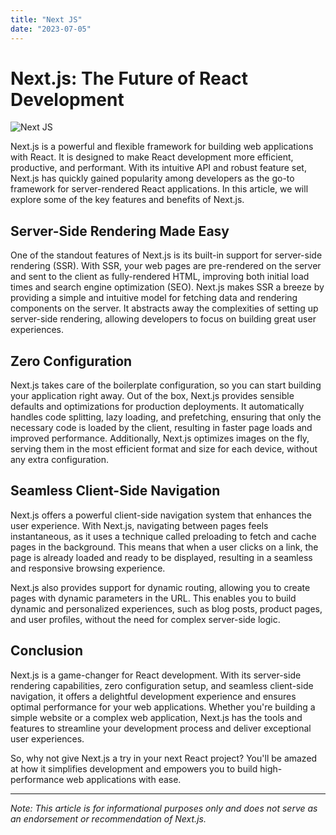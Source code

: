 ```yaml
---
title: "Next JS"
date: "2023-07-05"
---
```


# Next.js: The Future of React Development

![Next JS](https://res.cloudinary.com/practicaldev/image/fetch/s--JszVhDtd--/c_imagga_scale,f_auto,fl_progressive,h_420,q_auto,w_1000/https://dev-to-uploads.s3.amazonaws.com/uploads/articles/rd3omc5vp71r5k9z69b4.png)

Next.js is a powerful and flexible framework for building web applications with React. It is designed to make React development more efficient, productive, and performant. With its intuitive API and robust feature set, Next.js has quickly gained popularity among developers as the go-to framework for server-rendered React applications. In this article, we will explore some of the key features and benefits of Next.js.

## Server-Side Rendering Made Easy

One of the standout features of Next.js is its built-in support for server-side rendering (SSR). With SSR, your web pages are pre-rendered on the server and sent to the client as fully-rendered HTML, improving both initial load times and search engine optimization (SEO). Next.js makes SSR a breeze by providing a simple and intuitive model for fetching data and rendering components on the server. It abstracts away the complexities of setting up server-side rendering, allowing developers to focus on building great user experiences.

## Zero Configuration

Next.js takes care of the boilerplate configuration, so you can start building your application right away. Out of the box, Next.js provides sensible defaults and optimizations for production deployments. It automatically handles code splitting, lazy loading, and prefetching, ensuring that only the necessary code is loaded by the client, resulting in faster page loads and improved performance. Additionally, Next.js optimizes images on the fly, serving them in the most efficient format and size for each device, without any extra configuration.

## Seamless Client-Side Navigation

Next.js offers a powerful client-side navigation system that enhances the user experience. With Next.js, navigating between pages feels instantaneous, as it uses a technique called preloading to fetch and cache pages in the background. This means that when a user clicks on a link, the page is already loaded and ready to be displayed, resulting in a seamless and responsive browsing experience.

Next.js also provides support for dynamic routing, allowing you to create pages with dynamic parameters in the URL. This enables you to build dynamic and personalized experiences, such as blog posts, product pages, and user profiles, without the need for complex server-side logic.

## Conclusion

Next.js is a game-changer for React development. With its server-side rendering capabilities, zero configuration setup, and seamless client-side navigation, it offers a delightful development experience and ensures optimal performance for your web applications. Whether you're building a simple website or a complex web application, Next.js has the tools and features to streamline your development process and deliver exceptional user experiences.

So, why not give Next.js a try in your next React project? You'll be amazed at how it simplifies development and empowers you to build high-performance web applications with ease.

---

_Note: This article is for informational purposes only and does not serve as an endorsement or recommendation of Next.js._
